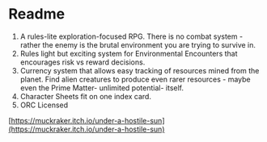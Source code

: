# Readme
1. A rules-lite exploration-focused RPG.  There is no combat system - rather the enemy is the brutal environment you are trying to survive in.
2. Rules light but exciting system for Environmental Encounters that encourages risk vs reward decisions.
3. Currency system that allows easy tracking of resources mined from the planet.   Find alien creatures to produce even rarer resources - maybe even the Prime Matter- unlimited potential- itself.  
4. Character Sheets fit on one index card.
5. ORC Licensed
  
[https://muckraker.itch.io/under-a-hostile-sun](https://muckraker.itch.io/under-a-hostile-sun)
